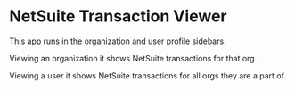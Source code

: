 # NetSuite Transaction Viewer

This app runs in the organization and user profile sidebars.

Viewing an organization it shows NetSuite transactions for that org.

Viewing a user it shows NetSuite transactions for all orgs they are a part of.